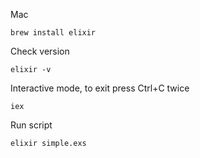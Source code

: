 Mac

    brew install elixir
    
Check version

    elixir -v

Interactive mode, to exit press Ctrl+C twice

    iex

Run script

    elixir simple.exs
